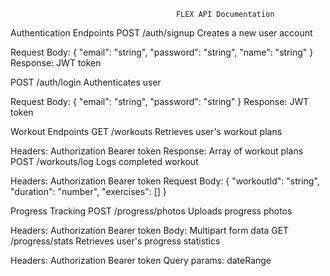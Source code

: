                                         FLEX API Documentation

Authentication Endpoints
POST /auth/signup
Creates a new user account

Request Body:
{
"email": "string",
"password": "string",
"name": "string"
}
Response: JWT token

POST /auth/login
Authenticates user

Request Body:
{
"email": "string",
"password": "string"
}
Response: JWT token

Workout Endpoints
GET /workouts
Retrieves user's workout plans

Headers: Authorization Bearer token
Response: Array of workout plans
POST /workouts/log
Logs completed workout

Headers: Authorization Bearer token
Request Body:
{
"workoutId": "string",
"duration": "number",
"exercises": []
}

Progress Tracking
POST /progress/photos
Uploads progress photos

Headers: Authorization Bearer token
Body: Multipart form data
GET /progress/stats
Retrieves user's progress statistics

Headers: Authorization Bearer token
Query params: dateRange
